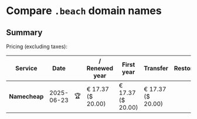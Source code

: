 # Compare `.beach` domain names

## Summary

Pricing (excluding taxes):

| Service | Date |  | / Renewed year | First year | Transfer | Restoration |
|--|--|--|--|--|--|--|
| **Namecheap** | 2025-06-23 | 🏆 | € 17.37<br>($ 20.00) | € 17.37<br>($ 20.00) | € 17.37<br>($ 20.00) |  |

